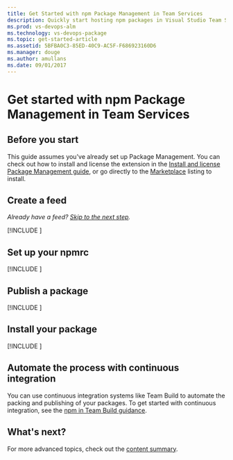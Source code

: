 ```yaml
---
title: Get Started with npm Package Management in Team Services
description: Quickly start hosting npm packages in Visual Studio Team Services
ms.prod: vs-devops-alm
ms.technology: vs-devops-package
ms.topic: get-started-article
ms.assetid: 5BFBA0C3-85ED-40C9-AC5F-F686923160D6
ms.manager: douge
ms.author: amullans
ms.date: 09/01/2017
---
```


# Get started with npm Package Management in Team Services

## Before you start
This guide assumes you've already set up Package Management. You can check out how to install and license the extension in the 
[Install and license Package Management guide](install.md), or go directly to the [Marketplace](https://marketplace.visualstudio.com/items?itemName=ms.feed) 
listing to install.



<a name="create-a-feed"></a>
## Create a feed

*Already have a feed? [Skip to the next step](#set-up-your-npmrc).*

[!INCLUDE [](_shared/create-feed.md)]

<a name="set-up-your-npmrc"></a>
## Set up your npmrc

[!INCLUDE [](_shared/npm/npmrc.md)]

<a name="publish-a-package"></a>
## Publish a package

[!INCLUDE [](_shared/npm/publish.md)]

<a name="consume-in-visual-studio"></a>
## Install your package

[!INCLUDE [](_shared/npm/install.md)]

<a name="automate-with-continuous-integration"></a>
## Automate the process with continuous integration

You can use continuous integration systems like Team Build to automate the packing and publishing of your packages. 
To get started with continuous integration, see the [npm in Team Build guidance](/vsts/build-release/packages/npm.md).

## What's next?

For more advanced topics, check out the [content summary](overview.md).
